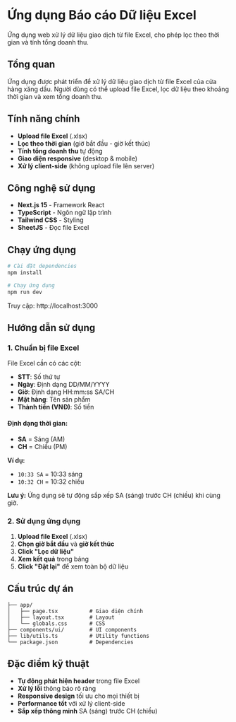 # Ứng dụng Báo cáo Dữ liệu Excel

Ứng dụng web xử lý dữ liệu giao dịch từ file Excel, cho phép lọc theo thời gian và tính tổng doanh thu.

## Tổng quan

Ứng dụng được phát triển để xử lý dữ liệu giao dịch từ file Excel của cửa hàng xăng dầu. Người dùng có thể upload file Excel, lọc dữ liệu theo khoảng thời gian và xem tổng doanh thu.

## Tính năng chính

- **Upload file Excel** (.xlsx)
- **Lọc theo thời gian** (giờ bắt đầu - giờ kết thúc)
- **Tính tổng doanh thu** tự động
- **Giao diện responsive** (desktop & mobile)
- **Xử lý client-side** (không upload file lên server)

## Công nghệ sử dụng

- **Next.js 15** - Framework React
- **TypeScript** - Ngôn ngữ lập trình
- **Tailwind CSS** - Styling
- **SheetJS** - Đọc file Excel

## Chạy ứng dụng

```bash
# Cài đặt dependencies
npm install

# Chạy ứng dụng
npm run dev
```

Truy cập: http://localhost:3000

## Hướng dẫn sử dụng

### 1. Chuẩn bị file Excel

File Excel cần có các cột:
- **STT**: Số thứ tự
- **Ngày**: Định dạng DD/MM/YYYY
- **Giờ**: Định dạng HH:mm:ss SA/CH
- **Mặt hàng**: Tên sản phẩm
- **Thành tiền (VNĐ)**: Số tiền

#### Định dạng thời gian:
- **SA** = Sáng (AM)
- **CH** = Chiều (PM)

**Ví dụ:**
- `10:33 SA` = 10:33 sáng
- `10:32 CH` = 10:32 chiều

**Lưu ý:** Ứng dụng sẽ tự động sắp xếp SA (sáng) trước CH (chiều) khi cùng giờ.

### 2. Sử dụng ứng dụng

1. **Upload file Excel** (.xlsx)
2. **Chọn giờ bắt đầu** và **giờ kết thúc**
3. **Click "Lọc dữ liệu"**
4. **Xem kết quả** trong bảng
5. **Click "Đặt lại"** để xem toàn bộ dữ liệu

## Cấu trúc dự án

```
├── app/
│   ├── page.tsx          # Giao diện chính
│   ├── layout.tsx        # Layout
│   └── globals.css       # CSS
├── components/ui/        # UI components
├── lib/utils.ts          # Utility functions
└── package.json          # Dependencies
```

## Đặc điểm kỹ thuật

- **Tự động phát hiện header** trong file Excel
- **Xử lý lỗi** thông báo rõ ràng
- **Responsive design** tối ưu cho mọi thiết bị
- **Performance tốt** với xử lý client-side
- **Sắp xếp thông minh** SA (sáng) trước CH (chiều)

